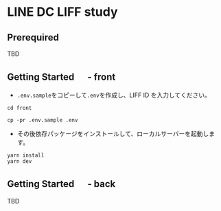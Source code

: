 # LINE DC LIFF study

## Prerequired

TBD

## Getting Started 　 - front

- `.env.sample`をコピーして`.env`を作成し、LIFF ID を入力してください。

```bash:
cd front

cp -pr .env.sample .env
```

- その後依存パッケージをインストールして、ローカルサーバーを起動します。

```bash:
yarn install
yarn dev
```

## Getting Started 　 - back

TBD
